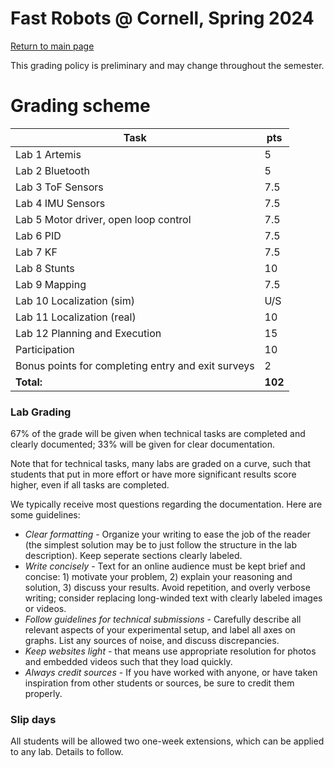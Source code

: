 # Fast Robots @ Cornell, Spring 2024

[Return to main page](index.md)

This grading policy is preliminary and may change throughout the semester.

# Grading scheme

| Task                                                          |   pts   |
|---------------------------------------------------------------|---------|
| Lab 1 Artemis                                                 |       5 |
| Lab 2 Bluetooth                                               |       5 | 
| Lab 3 ToF Sensors                                             |     7.5 |  
| Lab 4 IMU Sensors                                             |     7.5 |
| Lab 5 Motor driver, open loop control                         |     7.5 | 
| Lab 6 PID                                                     |     7.5 | 
| Lab 7 KF                                                      |     7.5 | 
| Lab 8 Stunts                                                  |      10 | 
| Lab 9 Mapping                                                 |     7.5 |
| Lab 10 Localization (sim)                                     |     U/S | 
| Lab 11 Localization (real)                                    |      10 | 
| Lab 12 Planning and Execution                                 |      15 |  
| Participation                                                 |      10 |
| Bonus points for completing entry and exit surveys            |       2 |
| **Total:**                                                    | **102** |

### Lab Grading

67% of the grade will be given when technical tasks are completed and clearly documented; 33% will be given for clear documentation. 

Note that for technical tasks, many labs are graded on a curve, such that students that put in more effort or have more significant results score higher, even if all tasks are completed. 

We typically receive most questions regarding the documentation. Here are some guidelines:

* *Clear formatting* - Organize your writing to ease the job of the reader (the simplest solution may be to just follow the structure in the lab description). Keep seperate sections clearly labeled. 
* *Write concisely* - Text for an online audience must be kept brief and concise: 1) motivate your problem, 2) explain your reasoning and solution, 3) discuss your results. Avoid repetition, and overly verbose writing; consider replacing long-winded text with clearly labeled images or videos. 
* *Follow guidelines for technical submissions* - Carefully describe all relevant aspects of your experimental setup, and label all axes on graphs. List any sources of noise, and discuss discrepancies.
* *Keep websites light* - that means use appropriate resolution for photos and embedded videos such that they load quickly. 
* *Always credit sources* - If you have worked with anyone, or have taken inspiration from other students or sources, be sure to credit them properly. 


### Slip days

All students will be allowed two one-week extensions, which can be applied to any lab. Details to follow. 
